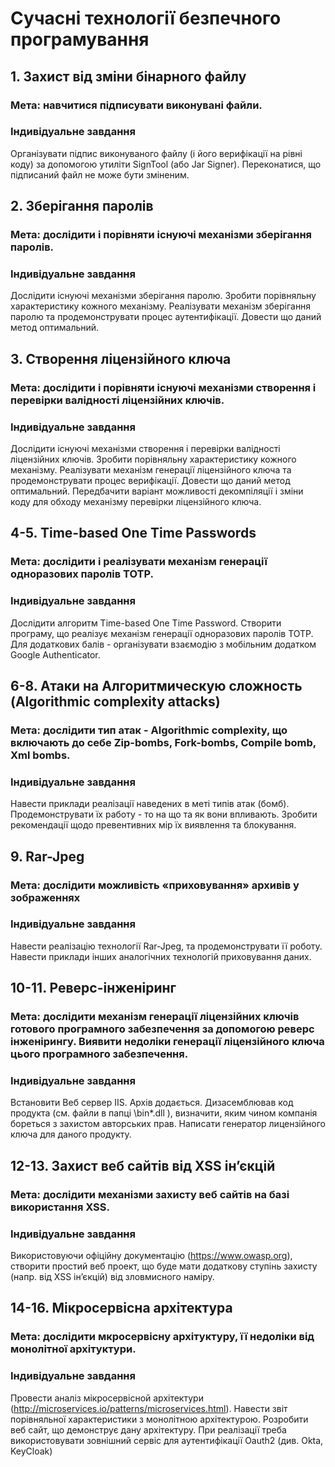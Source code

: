 # Сучасні технології безпечного програмування

## 1. Захист від зміни бінарного файлу
### Мета: навчитися підписувати виконувані файли.
### Індивідуальне завдання
Організувати підпис виконуваного файлу (і його верифікації на рівні коду) за допомогою утиліти SignTool (або Jar Signer). Переконатися, що підписаний файл не може бути зміненим.

## 2. Зберігання паролів
### Мета: дослідити і порівняти існуючі механізми зберігання паролів.
### Індивідуальне завдання
Дослідити існуючі механізми зберігання паролю. Зробити порівняльну характеристику кожного механізму. Реалізувати механізм зберігання паролю та продемонструвати процес аутентифікації. Довести що даний метод оптимальний.

## 3. Створення ліцензійного ключа
### Мета: дослідити і порівняти існуючі механізми створення і перевірки валідності ліцензійних ключів.
### Індивідуальне завдання
Дослідити існуючі механізми створення і перевірки валідності ліцензійних ключів. Зробити порівняльну характеристику кожного механізму. Реалізувати механізм генерації ліцензійного ключа та продемонструвати процес верифікації. Довести що даний метод оптимальний. Передбачити варіант можливості декомпіляції і зміни коду для обходу механізму перевірки ліцензійного ключа.

## 4-5. Time-based One Time Passwords
### Мета: дослідити і реалізувати механізм генерації одноразових паролів TOTP.
### Індивідуальне завдання
Дослідити алгоритм Time-based One Time Password. Створити програму, що реалізує механізм генерації одноразових паролів TOTP. Для додаткових балів - організувати взаємодію з мобільним додатком Google Authenticator.

## 6-8. Атаки на Алгоритмическую сложность (Algorithmic complexity attacks)
### Мета: дослідити тип атак - Algorithmic complexity, що включають до себе Zip-bombs, Fork-bombs, Compile bomb, Xml bombs.  
### Індивідуальне завдання
Навести приклади реалізації наведених в меті типів атак (бомб).
Продемонструвати їх работу - то на що та як вони впливають.
Зробити рекомендації щодо превентивних мір їх виявлення та блокування.

## 9. Rar-Jpeg
### Мета: дослідити можливість «приховування» архивів у зображеннях
### Індивідуальне завдання
Навести реалізацію технології Rar-Jpeg, та продемонструвати її роботу.
Навести приклади інших аналогічних технологій приховування даних.

## 10-11. Реверс-інженіринг
### Мета: дослідити механізм генерації ліцензійних ключів готового програмного забезпечення за допомогою реверс інженірингу. Виявити недоліки генерації ліцензійного ключа цього програмного забезпечення.
### Індивідуальне завдання
Встановити Веб сервер IIS. Архів додається. Дизасемблював код продукта (см. файли в папці \bin\*.dll ), визначити, яким чином компанія бореться з захистом авторських прав. Написати генератор лицензійного ключа для даного продукту. 

## 12-13. Захист веб сайтів від XSS ін’єкцій
### Мета: дослідити механізми захисту веб сайтів на базі використання XSS.
### Індивідуальне завдання
Використовуючи офіційну документацію (https://www.owasp.org), створити простий веб проект, що буде мати додаткову ступінь захисту (напр. від XSS ін’єкцій) від зловмисного наміру. 

## 14-16. Мікросервісна архітектура
### Мета: дослідити мкросервісну архітуктуру, її недоліки від монолітної архітуктури.
### Індивідуальне завдання
Провести аналіз мікросервісной архітектури (http://microservices.io/patterns/microservices.html). Навести звіт порівняльної характеристики з монолітною архітектурою. Розробити веб сайт, що демонструє дану архітектуру. При реалізації треба використовувати зовнішний сервіс для аутентифікації Oauth2 (див. Okta, KeyCloak)
